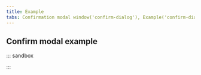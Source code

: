 ```yaml
---
title: Example
tabs: Confirmation modal window('confirm-dialog'), Example('confirm-dialog-code')
---
```


## Confirm modal example

::: sandbox

<script lang="tsx">
import React from 'react';
import Button from '@semcore/ui/button';
import { Flex } from '@semcore/ui/flex-box';
import Modal from '@semcore/ui/modal';
import { Text, List } from '@semcore/ui/typography';
import Input from '@semcore/ui/input';
import Tooltip from '@semcore/ui/tooltip';
import '@semcore/ui/utils/style/var.css';

const warningBlockStyles = {
  background: 'var(--red-50)',
  border: '1px solid var(--red-200)',
  borderRadius: 'var(--rounded-m)',
  marginBottom: '24px',
  padding: '16px',
};

const Demo = () => {
  const [value, setValue] = React.useState('');
  const [visible, setVisible] = React.useState(false);
  const [focused, setFocused] = React.useState(false);
  const [state, setState] = React.useState<'normal' | 'invalid' | 'valid'>('normal');
  const isValid = value === 'test';
  const handleOpen = React.useCallback(() => setVisible(true), []);
  const handleClose = React.useCallback(() => setVisible(false), []);
  const handleDelete = React.useCallback(() => {
    setFocused(true);
    setState(isValid ? 'normal' : 'invalid');
  }, [value]);

  function handlerInput(v) {
    setValue(v);
  }

  return (
    <React.Fragment>
      <Button use='primary' onClick={handleOpen}>
        Open modal
      </Button>
      <Modal visible={visible} onClose={handleClose} w={536}>
        <Text tag='h2' size={500} mb={4}>
          Delete project?
        </Text>
        <Text size={300} mb={4} tag='p'>
          This will <Text tag='strong'>delete</Text> the following campaigns set up for{' '}
          <Text tag='strong'>test.com</Text> with all their data:
        </Text>
        <List size={300} mb={4}>
          <List.Item>Position Tracking</List.Item>
          <List.Item>Social Media Poster</List.Item>
          <List.Item>Backlink Audit</List.Item>
          <List.Item>Content Analyzer</List.Item>
        </List>
        <Flex style={warningBlockStyles} tag='label' direction='column' htmlFor='project'>
          <Text size={300} mb={2} tag='p'>
            Confirm deletion by typing the project name{' '}
            <Text tag='strong' color='red-500'>
              Test
            </Text>
          </Text>
          <Tooltip
            title='Please enter a correct project name.'
            visible={focused && !isValid}
            theme='warning'
            placement='right'
            ignorePortalsStacking
          >
            <Input size='l' state={state} w={'100%'}>
              <Input.Value
                id='project'
                placeholder='Enter project name'
                value={value}
                onChange={handlerInput}
                onBlur={() => {
                  setFocused(false);
                  setState(isValid ? 'normal' : 'invalid');
                }}
                onFocus={() => {
                  setFocused(true);
                  setState(isValid ? 'normal' : 'invalid');
                }}
              />
            </Input>
          </Tooltip>
        </Flex>
        <Button use='primary' theme='danger' size='l' onClick={handleDelete}>
          Delete
        </Button>
        <Button size='l' ml={2} onClick={handleClose}>
          Cancel
        </Button>
      </Modal>
    </React.Fragment>
  );
};


</script>

:::
